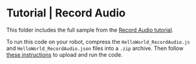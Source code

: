 # Tutorial | Record Audio

This folder includes the full sample from the [Record Audio tutorial](https://docs.mistyrobotics.com/misty-ii/coding-misty/local-skill-tutorials/#record-audio).

To run this code on your robot, compress the `HelloWorld_RecordAudio.js` and `HelloWorld_RecordAudio.json` files into a `.zip` archive. Then follow [these instructions](https://docs.mistyrobotics.com/tools-&-apps/web-based-tools/skill-runner) to upload and run the code.
